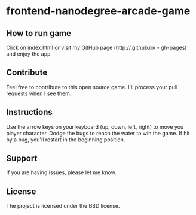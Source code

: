 frontend-nanodegree-arcade-game
===============================


How to run game
----------
Click on index.html or visit my GitHub page (http://<username>.github.io/<repository> - gh-pages) and enjoy the app 


Contribute
----------
Feel free to contribute to this open source game. I'll process your pull requests when I see them.


Instructions
----------
Use the arrow keys on your keyboard (up, down, left, right) to move you player character. Dodge the bugs to reach the water to win the game. If hit by a bug, you'll restart in the beginning position.


Support
-------
If you are having issues, please let me know.


License
-------
The project is licensed under the BSD license.
